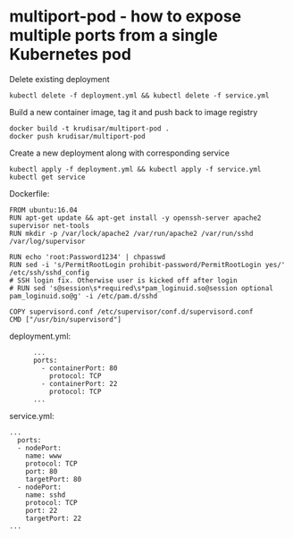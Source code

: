 # multiport-pod - how to expose multiple ports from a single Kubernetes pod

Delete existing deployment
```
kubectl delete -f deployment.yml && kubectl delete -f service.yml
```

Build a new container image, tag it and push back to image registry
```
docker build -t krudisar/multiport-pod . 
docker push krudisar/multiport-pod  
```

Create a new deployment along with corresponding service 
```
kubectl apply -f deployment.yml && kubectl apply -f service.yml
kubectl get service
```
Dockerfile:
```
FROM ubuntu:16.04
RUN apt-get update && apt-get install -y openssh-server apache2 supervisor net-tools
RUN mkdir -p /var/lock/apache2 /var/run/apache2 /var/run/sshd /var/log/supervisor

RUN echo 'root:Password1234' | chpasswd
RUN sed -i 's/PermitRootLogin prohibit-password/PermitRootLogin yes/' /etc/ssh/sshd_config
# SSH login fix. Otherwise user is kicked off after login
# RUN sed 's@session\s*required\s*pam_loginuid.so@session optional pam_loginuid.so@g' -i /etc/pam.d/sshd

COPY supervisord.conf /etc/supervisor/conf.d/supervisord.conf
CMD ["/usr/bin/supervisord"]
```
deployment.yml:
```
      ...
      ports:
        - containerPort: 80
          protocol: TCP
        - containerPort: 22
          protocol: TCP
      ...
```

service.yml:
```
...
  ports:
  - nodePort:
    name: www 
    protocol: TCP
    port: 80
    targetPort: 80
  - nodePort:
    name: sshd 
    protocol: TCP
    port: 22
    targetPort: 22
...
```
